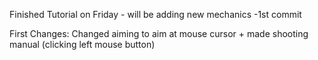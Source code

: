 Finished Tutorial on Friday - will be adding new mechanics
-1st commit

First Changes: Changed aiming to aim at mouse cursor + made shooting manual (clicking left mouse button)
